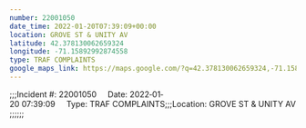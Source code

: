 ```yaml
---
number: 22001050
date_time: 2022-01-20T07:39:09+00:00
location: GROVE ST & UNITY AV
latitude: 42.378130062659324
longitude: -71.15892992874558
type: TRAF COMPLAINTS
google_maps_link: https://maps.google.com/?q=42.378130062659324,-71.15892992874558
---
```


;;;Incident #: 22001050     Date: 2022‐01‐20 07:39:09     Type: TRAF COMPLAINTS;;;Location: GROVE ST & UNITY AV;;;;;;
